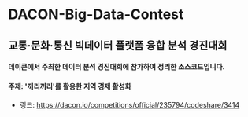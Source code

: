 # DACON-Big-Data-Contest
## 교통·문화·통신 빅데이터 플랫폼 융합 분석 경진대회

#### 데이콘에서 주최한 데이터 분석 경진대회에 참가하여 정리한 소스코드입니다.

#### 주제: '끼리끼리'를 활용한 지역 경제 활성화
- 링크: https://dacon.io/competitions/official/235794/codeshare/3414

